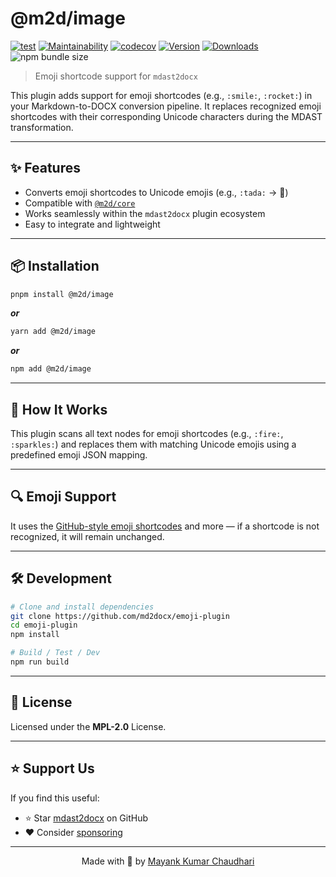 # @m2d/image

[![test](https://github.com/md2docx/image/actions/workflows/test.yml/badge.svg)](https://github.com/md2docx/image/actions/workflows/test.yml) [![Maintainability](https://api.codeclimate.com/v1/badges/aa896ec14c570f3bb274/maintainability)](https://codeclimate.com/github/md2docx/image/maintainability) [![codecov](https://codecov.io/gh/md2docx/image/graph/badge.svg)](https://codecov.io/gh/md2docx/image) [![Version](https://img.shields.io/npm/v/@m2d/image.svg?colorB=green)](https://www.npmjs.com/package/@m2d/image) [![Downloads](https://img.jsdelivr.com/img.shields.io/npm/d18m/@m2d/image.svg)](https://www.npmjs.com/package/@m2d/image) ![npm bundle size](https://img.shields.io/bundlephobia/minzip/@m2d/image)

> Emoji shortcode support for `mdast2docx`

This plugin adds support for emoji shortcodes (e.g., `:smile:`, `:rocket:`) in your Markdown-to-DOCX conversion pipeline. It replaces recognized emoji shortcodes with their corresponding Unicode characters during the MDAST transformation.

---

## ✨ Features

- Converts emoji shortcodes to Unicode emojis (e.g., `:tada:` → 🎉)
- Compatible with [`@m2d/core`](https://www.npmjs.com/package/@m2d/core)
- Works seamlessly within the `mdast2docx` plugin ecosystem
- Easy to integrate and lightweight

---

## 📦 Installation

```bash
pnpm install @m2d/image
```

**_or_**

```bash
yarn add @m2d/image
```

**_or_**

```bash
npm add @m2d/image
```

---

## 🧠 How It Works

This plugin scans all text nodes for emoji shortcodes (e.g., `:fire:`, `:sparkles:`) and replaces them with matching Unicode emojis using a predefined emoji JSON mapping.

---

## 🔍 Emoji Support

It uses the [GitHub-style emoji shortcodes](https://github.com/ikatyang/emoji-cheat-sheet) and more — if a shortcode is not recognized, it will remain unchanged.

---

## 🛠️ Development

```bash
# Clone and install dependencies
git clone https://github.com/md2docx/emoji-plugin
cd emoji-plugin
npm install

# Build / Test / Dev
npm run build
```

---

## 📄 License

Licensed under the **MPL-2.0** License.

---

## ⭐ Support Us

If you find this useful:

- ⭐ Star [mdast2docx](https://github.com/md2docx/mdast2docx) on GitHub
- ❤️ Consider [sponsoring](https://github.com/sponsors/mayank1513)

---

<p align="center">Made with 💖 by <a href="https://mayank-chaudhari.vercel.app" target="_blank">Mayank Kumar Chaudhari</a></p>
